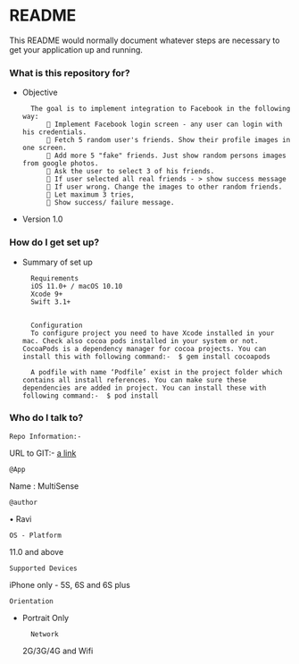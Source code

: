 # README #

This README would normally document whatever steps are necessary to get your application up and running.

### What is this repository for? ###

* Objective

        The goal is to implement integration to Facebook in the following way:
             Implement Facebook login screen - any user can login with his credentials.
             Fetch 5 random user's friends. Show their profile images in one screen.
             Add more 5 "fake" friends. Just show random persons images from google photos.
             Ask the user to select 3 of his friends.
             If user selected all real friends - > show success message
             If user wrong. Change the images to other random friends.
             Let maximum 3 tries,
             Show success/ failure message.


* Version
    1.0
    

### How do I get set up? ###

* Summary of set up

        Requirements
        iOS 11.0+ / macOS 10.10
        Xcode 9+
        Swift 3.1+
        
        
        Configuration
        To configure project you need to have Xcode installed in your mac. Check also cocoa pods installed in your system or not. CocoaPods is a dependency manager for cocoa projects. You can install this with following command:-  $ gem install cocoapods
        
        A podfile with name ‘Podfile’ exist in the project folder which contains all install references. You can make sure these dependencies are added in project. You can install these with following command:-  $ pod install 


### Who do I talk to? ###
    Repo Information:-

URL to GIT:- [a link](https://github.com/raviatri/MultiSense)

    
    @App
Name      : MultiSense

    @author
• Ravi
    
    OS - Platform
11.0 and above
    
    Supported Devices
iPhone only - 5S, 6S and 6S plus
    
    Orientation
- Portrait Only

        Network
    2G/3G/4G and Wifi


